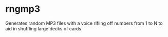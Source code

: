 # rngmp3
Generates random MP3 files with a voice rifling off numbers from 1 to N to aid in shuffling large decks of cards.

